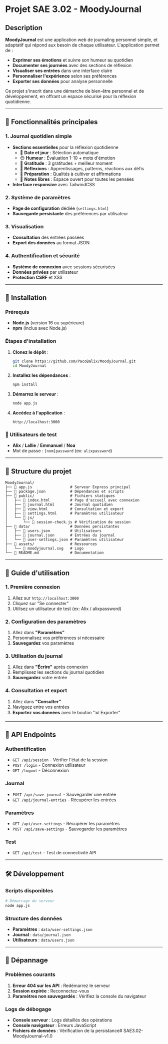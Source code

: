 # Projet SAE 3.02 - MoodyJournal

## Description

**MoodyJournal** est une application web de journaling personnel simple, et adaptatif qui répond aux besoin de chaque utilisateur. L'application permet de :

- **Exprimer ses émotions** et suivre son humeur au quotidien
- **Documenter ses journées** avec des sections de réflexion
- **Visualiser ses entrées** dans une interface claire
- **Personnaliser l'expérience** selon ses préférences
- **Exporter ses données** pour analyse personnelle

Ce projet s'inscrit dans une démarche de bien-être personnel et de développement, en offrant un espace sécurisé pour la réflexion quotidienne.

---

## 🌟 Fonctionnalités principales

### 1. **Journal quotidien simple**
- **Sections essentielles** pour la réflexion quotidienne
  - 📅 **Date et jour** : Sélection automatique
  - 😊 **Humeur** : Évaluation 1-10 + mots d'émotion
  - 🙏 **Gratitude** : 3 gratitudes + meilleur moment
  - 💭 **Réflexions** : Apprentissages, patterns, réactions aux défis
  - 🌅 **Préparation** : Qualités à cultiver et affirmations
  - 📝 **Notes libres** : Espace ouvert pour toutes les pensées
- **Interface responsive** avec TailwindCSS

### 2. **Système de paramètres**
- **Page de configuration** dédiée (`settings.html`)
- **Sauvegarde persistante** des préférences par utilisateur

### 3. **Visualisation**
- **Consultation** des entrées passées
- **Export des données** au format JSON

### 4. **Authentification et sécurité**
- **Système de connexion** avec sessions sécurisées
- **Données privées** par utilisateur
- **Protection CSRF** et XSS

---

## 🚀 Installation

### Prérequis
- **Node.js** (version 16 ou supérieure)
- **npm** (inclus avec Node.js)

### Étapes d'installation
1. **Clonez le dépôt** :
   ```bash
   git clone https://github.com/PacoBalix/MoodyJournal.git
   cd MoodyJournal
   ```

2. **Installez les dépendances** :
   ```bash
   npm install
   ```

3. **Démarrez le serveur** :
   ```bash
   node app.js
   ```

4. **Accédez à l'application** :
   ```
   http://localhost:3000
   ```

### 🔑 Utilisateurs de test
- **Alix** / **Lallie** / **Emmanuel** / **Noa**
- Mot de passe : `[nom]password` (ex: `alixpassword`)

---

## 📁 Structure du projet

```
MoodyJournal/
├── 📄 app.js                 # Serveur Express principal
├── 📄 package.json           # Dépendances et scripts
├── 📁 public/                # Fichiers statiques
│   ├── 📄 index.html         # Page d'accueil avec connexion
│   ├── 📄 journal.html       # Journal quotidien
│   ├── 📄 view.html          # Consultation et export
│   ├── 📄 settings.html      # Paramètres utilisateur
│   └── 📁 js/
│       └── 📄 session-check.js # Vérification de session
├── 📁 data/                  # Données persistantes
│   ├── 📄 users.json         # Utilisateurs
│   ├── 📄 journal.json       # Entrées du journal
│   └── 📄 user-settings.json # Paramètres utilisateur
├── 📁 assets/                # Ressources
│   └── 📄 moodyjournal.svg   # Logo
└── 📄 README.md              # Documentation
```

---

## 🎯 Guide d'utilisation

### 1. **Première connexion**
1. Allez sur `http://localhost:3000`
2. Cliquez sur "Se connecter"
3. Utilisez un utilisateur de test (ex: Alix / alixpassword)

### 2. **Configuration des paramètres**
1. Allez dans **"Paramètres"**
2. Personnalisez vos préférences si nécessaire
3. **Sauvegardez** vos paramètres

### 3. **Utilisation du journal**
1. Allez dans **"Écrire"** après connexion
2. Remplissez les sections du journal quotidien
3. **Sauvegardez** votre entrée

### 4. **Consultation et export**
1. Allez dans **"Consulter"**
2. Naviguez entre vos entrées
3. **Exportez vos données** avec le bouton "📊 Exporter"

---

## 🔧 API Endpoints

### Authentification
- `GET /api/session` - Vérifier l'état de la session
- `POST /login` - Connexion utilisateur
- `GET /logout` - Déconnexion

### Journal
- `POST /api/save-journal` - Sauvegarder une entrée
- `GET /api/journal-entries` - Récupérer les entrées

### Paramètres
- `GET /api/user-settings` - Récupérer les paramètres
- `POST /api/save-settings` - Sauvegarder les paramètres

### Test
- `GET /api/test` - Test de connectivité API

---

## 🛠️ Développement

### Scripts disponibles
```bash
# Démarrage du serveur
node app.js
```

### Structure des données
- **Paramètres** : `data/user-settings.json`
- **Journal** : `data/journal.json`
- **Utilisateurs** : `data/users.json`

---

## 🚨 Dépannage

### Problèmes courants
1. **Erreur 404 sur les API** : Redémarrez le serveur
2. **Session expirée** : Reconnectez-vous
3. **Paramètres non sauvegardés** : Vérifiez la console du navigateur

### Logs de débogage
- **Console serveur** : Logs détaillés des opérations
- **Console navigateur** : Erreurs JavaScript
- **Fichiers de données** : Vérification de la persistance#   S A E 3 . 0 2 - M o o d y J o u r n a l - v 1 . 0  
 